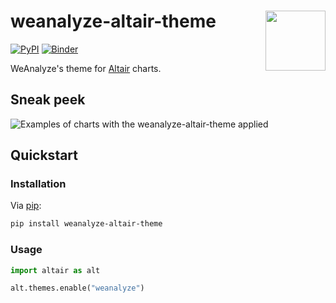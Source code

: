 # weanalyze-altair-theme <img align="right" src="https://github.com/weanalyze/weanalyze-altair-theme/blob/main/assets/weanalyze_logo.svg" height="96" />

[![PyPI](https://img.shields.io/pypi/v/weanalyze-altair-theme)](https://pypi.org/project/weanalyze-altair-theme/) [![Binder](https://mybinder.org/badge_logo.svg)](https://mybinder.org/v2/gh/weanalyze/weanalyze-altair-theme/master?labpath=demo.ipynb)

WeAnalyze's theme for [Altair](https://github.com/altair-viz/altair) charts.

## Sneak peek

![Examples of charts with the weanalyze-altair-theme applied](https://github.com/weanalyze/weanalyze-altair-theme/blob/main/assets/visualization.svg)

## Quickstart

### Installation

Via [pip](https://github.com/pypa/pip):

```bash
pip install weanalyze-altair-theme
```

### Usage

```python
import altair as alt

alt.themes.enable("weanalyze")
```
